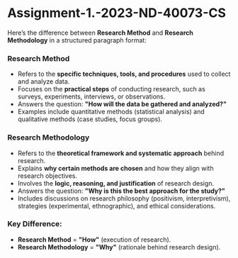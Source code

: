 # Assignment-1.-2023-ND-40073-CS
Here’s the difference between **Research Method** and **Research Methodology** in a structured paragraph format:  

### **Research Method**  
- Refers to the **specific techniques, tools, and procedures** used to collect and analyze data.  
- Focuses on the **practical steps** of conducting research, such as surveys, experiments, interviews, or observations.  
- Answers the question: **"How will the data be gathered and analyzed?"**  
- Examples include quantitative methods (statistical analysis) and qualitative methods (case studies, focus groups).  

### **Research Methodology**  
- Refers to the **theoretical framework and systematic approach** behind research.  
- Explains **why certain methods are chosen** and how they align with research objectives.  
- Involves the **logic, reasoning, and justification** of research design.  
- Answers the question: **"Why is this the best approach for the study?"**  
- Includes discussions on research philosophy (positivism, interpretivism), strategies (experimental, ethnographic), and ethical considerations.  

### **Key Difference:**  
- **Research Method** = **"How"** (execution of research).  
- **Research Methodology** = **"Why"** (rationale behind research design).  

